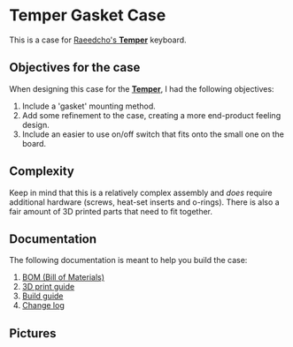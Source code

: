 # Temper Gasket Case
This is a case for [Raeedcho's **Temper**](https://github.com/raeedcho/temper) keyboard.

## Objectives for the case
When designing this case for the [**Temper**](https://github.com/raeedcho/temper), I had the following objectives:

1. Include a 'gasket' mounting method.
2. Add some refinement to the case, creating a more end-product feeling design.
3. Include an easier to use on/off switch that fits onto the small one on the board.

## Complexity
Keep in mind that this is a relatively complex assembly and *does* require additional hardware (screws, heat-set inserts and o-rings). There is also a fair amount of 3D printed parts that need to fit together. 

## Documentation
The following documentation is meant to help you build the case:

1. [BOM (Bill of Materials)](Documentation/bill%20of%20materials.md)
2. [3D print guide](Documentation/print%20guide.md)
3. [Build guide](Documentation/build%20guide.md)
4. [Change log](Documentation/changelog.md)

## Pictures